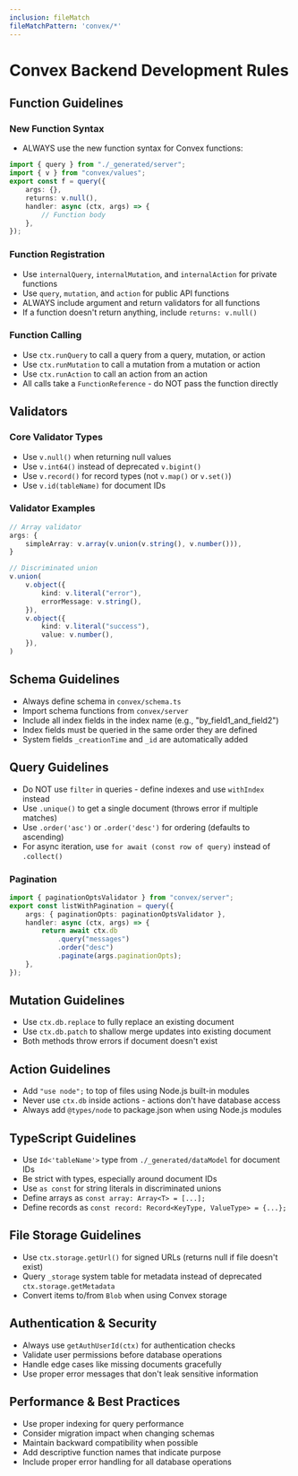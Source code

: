 ```yaml
---
inclusion: fileMatch
fileMatchPattern: 'convex/*'
---
```


# Convex Backend Development Rules

## Function Guidelines

### New Function Syntax

- ALWAYS use the new function syntax for Convex functions:

```typescript
import { query } from "./_generated/server";
import { v } from "convex/values";
export const f = query({
    args: {},
    returns: v.null(),
    handler: async (ctx, args) => {
        // Function body
    },
});
```

### Function Registration

- Use `internalQuery`, `internalMutation`, and `internalAction` for private functions
- Use `query`, `mutation`, and `action` for public API functions
- ALWAYS include argument and return validators for all functions
- If a function doesn't return anything, include `returns: v.null()`

### Function Calling

- Use `ctx.runQuery` to call a query from a query, mutation, or action
- Use `ctx.runMutation` to call a mutation from a mutation or action
- Use `ctx.runAction` to call an action from an action
- All calls take a `FunctionReference` - do NOT pass the function directly

## Validators

### Core Validator Types

- Use `v.null()` when returning null values
- Use `v.int64()` instead of deprecated `v.bigint()`
- Use `v.record()` for record types (not `v.map()` or `v.set()`)
- Use `v.id(tableName)` for document IDs

### Validator Examples

```typescript
// Array validator
args: {
    simpleArray: v.array(v.union(v.string(), v.number())),
}

// Discriminated union
v.union(
    v.object({
        kind: v.literal("error"),
        errorMessage: v.string(),
    }),
    v.object({
        kind: v.literal("success"),
        value: v.number(),
    }),
)
```

## Schema Guidelines

- Always define schema in `convex/schema.ts`
- Import schema functions from `convex/server`
- Include all index fields in the index name (e.g., "by_field1_and_field2")
- Index fields must be queried in the same order they are defined
- System fields `_creationTime` and `_id` are automatically added

## Query Guidelines

- Do NOT use `filter` in queries - define indexes and use `withIndex` instead
- Use `.unique()` to get a single document (throws error if multiple matches)
- Use `.order('asc')` or `.order('desc')` for ordering (defaults to ascending)
- For async iteration, use `for await (const row of query)` instead of `.collect()`

### Pagination

```typescript
import { paginationOptsValidator } from "convex/server";
export const listWithPagination = query({
    args: { paginationOpts: paginationOptsValidator },
    handler: async (ctx, args) => {
        return await ctx.db
            .query("messages")
            .order("desc")
            .paginate(args.paginationOpts);
    },
});
```

## Mutation Guidelines

- Use `ctx.db.replace` to fully replace an existing document
- Use `ctx.db.patch` to shallow merge updates into existing document
- Both methods throw errors if document doesn't exist

## Action Guidelines

- Add `"use node";` to top of files using Node.js built-in modules
- Never use `ctx.db` inside actions - actions don't have database access
- Always add `@types/node` to package.json when using Node.js modules

## TypeScript Guidelines

- Use `Id<'tableName'>` type from `./_generated/dataModel` for document IDs
- Be strict with types, especially around document IDs
- Use `as const` for string literals in discriminated unions
- Define arrays as `const array: Array<T> = [...];`
- Define records as `const record: Record<KeyType, ValueType> = {...};`

## File Storage Guidelines

- Use `ctx.storage.getUrl()` for signed URLs (returns null if file doesn't exist)
- Query `_storage` system table for metadata instead of deprecated `ctx.storage.getMetadata`
- Convert items to/from `Blob` when using Convex storage

## Authentication & Security

- Always use `getAuthUserId(ctx)` for authentication checks
- Validate user permissions before database operations
- Handle edge cases like missing documents gracefully
- Use proper error messages that don't leak sensitive information

## Performance & Best Practices

- Use proper indexing for query performance
- Consider migration impact when changing schemas
- Maintain backward compatibility when possible
- Add descriptive function names that indicate purpose
- Include proper error handling for all database operations
